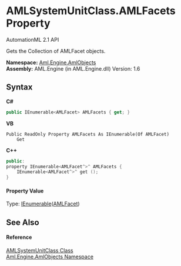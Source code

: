 # AMLSystemUnitClass.AMLFacets Property 
AutomationML 2.1 API 

Gets the Collection of AMLFacet objects.

**Namespace:**&nbsp;<a href="N_Aml_Engine_AmlObjects">Aml.Engine.AmlObjects</a><br />**Assembly:**&nbsp;AML.Engine (in AML.Engine.dll) Version: 1.6

## Syntax

**C#**<br />
``` C#
public IEnumerable<AMLFacet> AMLFacets { get; }
```

**VB**<br />
``` VB
Public ReadOnly Property AMLFacets As IEnumerable(Of AMLFacet)
	Get
```

**C++**<br />
``` C++
public:
property IEnumerable<AMLFacet^>^ AMLFacets {
	IEnumerable<AMLFacet^>^ get ();
}
```


#### Property Value
Type: <a href="https://docs.microsoft.com/dotnet/api/system.collections.generic.ienumerable-1" target="_parent" rel="noopener noreferrer">IEnumerable</a>(<a href="T_Aml_Engine_AmlObjects_AMLFacet">AMLFacet</a>)

## See Also


#### Reference
<a href="T_Aml_Engine_AmlObjects_AMLSystemUnitClass">AMLSystemUnitClass Class</a><br /><a href="N_Aml_Engine_AmlObjects">Aml.Engine.AmlObjects Namespace</a><br />